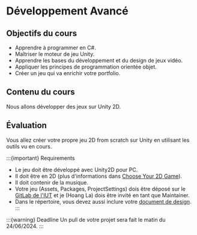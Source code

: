 # Développement Avancé

## Objectifs du cours

- Apprendre à programmer en C#.
- Maîtriser le moteur de jeu Unity.
- Apprendre les bases du développement et du design de jeux vidéo.
- Appliquer les principes de programmation orientée objet.
- Créer un jeu qui va enrichir votre portfolio.

## Contenu du cours

Nous allons développer des jeux sur Unity 2D.

## Évaluation

Vous allez créer votre propre jeu 2D from scratch sur Unity en utilisant les outils vu en cours.

:::{important} Requirements
- Le jeu doit être développé avec Unity2D pour PC.
- Il doit être en 2D (plus d'informations dans [Choose Your 2D Game](./ChooseYourGame.md)).
- Il doit contenir de la musique.
- Votre jeu (Assets, Packages, ProjectSettings) dois être déposé sur le [GitLab de l'IUT](git.iut-orsay.fr) et je (Hoang La) dois être invité en tant que Maintainer.
- Dans le répertoire, vous devez aussi inclure votre [document de design](./ChooseYourGame.md/#game-design).
:::

:::{warning} Deadline
Un pull de votre projet sera fait le matin du 24/06/2024.
:::